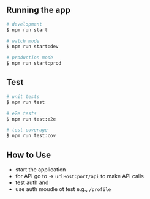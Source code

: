 
## Running the app

```bash
# development
$ npm run start

# watch mode
$ npm run start:dev

# production mode
$ npm run start:prod
```

## Test

```bash
# unit tests
$ npm run test

# e2e tests
$ npm run test:e2e

# test coverage
$ npm run test:cov
```

## How to Use
- start the application
- for API go to -> `urlHost:port/api` to make API calls 
- test auth and
- use auth moudle ot test e.g., `/profile`



